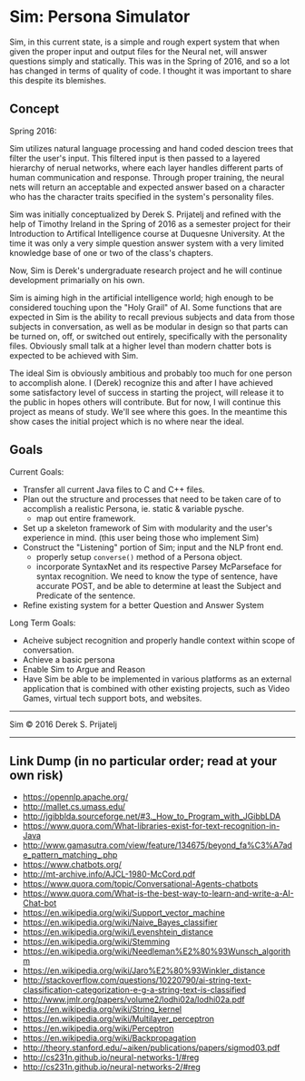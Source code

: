 Sim: Persona Simulator
=
Sim, in this current state, is a simple and rough expert system that when given the proper input and output files for the Neural net, will answer questions simply and statically. This was in the Spring of 2016, and so a lot has changed in terms of quality of code. I thought it was important to share this despite its blemishes.

Concept
-
Spring 2016:

Sim utilizes natural language processing and hand coded descion trees that filter the user's input. This filtered input is then passed to a layered hierarchy of nerual networks, where each layer handles different parts of human communication and response. Through proper training, the neural nets will return an acceptable and expected answer based on a character who has the character traits specified in the system's personality files.

Sim was initially conceptualized by Derek S. Prijatelj and refined with the help of Timothy Ireland in the Spring of 2016 as a semester project for their Introduction to Artifical Intelligence course at Duquesne University. At the time it was only a very simple question answer system with a very limited knowledge base of one or two of the class's chapters.

Now, Sim is Derek's undergraduate research project and he will continue development primarially on his own.

Sim is aiming high in the artificial intelligence world; high enough to be considered touching upon the "Holy Grail" of AI. Some functions that are expected in Sim is the ability to recall previous subjects and data from those subjects in conversation, as well as be modular in design so that parts can be turned on, off, or switched out entirely, specifically with the personality files. Obviously small talk at a higher level than modern chatter bots is expected to be achieved with Sim.

The ideal Sim is obviously ambitious and probably too much for one person to accomplish alone. I (Derek) recognize this and after I have achieved some satisfactory level of success in starting the project, will release it to the public in hopes others will contribute. But for now, I will continue this project as means of study. We'll see where this goes. In the meantime this show cases the initial project which is no where near the ideal.

Goals
-
Current Goals:
+ Transfer all current Java files to C and C++ files.
+ Plan out the structure and processes that need to be taken care of to accomplish a realistic Persona, ie. static & variable pysche.
    - map out entire framework.
+ Set up a skeleton framework of Sim with modularity and the user's experience in mind. (this user being those who implement Sim)
+ Construct the "Listening" portion of Sim; input and the NLP front end.
    - properly setup `converse()` method of a Persona object.
    - incorporate SyntaxNet and its respective Parsey McParseface for syntax recognition. We need to know the type of sentence, have accurate POST, and be able to determine at least the Subject and Predicate of the sentence.
+ Refine existing system for a better Question and Answer System

Long Term Goals:
+ Acheive subject recognition and properly handle context within scope of conversation.
+ Achieve a basic persona
+ Enable Sim to Argue and Reason
+ Have Sim be able to be implemented in various platforms as an external application that is combined with other existing projects, such as Video Games, virtual tech support bots, and websites.
___
Sim &copy; 2016 Derek S. Prijatelj
___

Link Dump (in no particular order; read at your own risk)
-

* https://opennlp.apache.org/
* http://mallet.cs.umass.edu/
* http://jgibblda.sourceforge.net/#3._How_to_Program_with_JGibbLDA
* https://www.quora.com/What-libraries-exist-for-text-recognition-in-Java
* http://www.gamasutra.com/view/feature/134675/beyond_fa%C3%A7ade_pattern_matching_.php
* https://www.chatbots.org/
* http://mt-archive.info/AJCL-1980-McCord.pdf
* https://www.quora.com/topic/Conversational-Agents-chatbots
* https://www.quora.com/What-is-the-best-way-to-learn-and-write-a-AI-Chat-bot
* https://en.wikipedia.org/wiki/Support_vector_machine
* https://en.wikipedia.org/wiki/Naive_Bayes_classifier
* https://en.wikipedia.org/wiki/Levenshtein_distance
* https://en.wikipedia.org/wiki/Stemming
* https://en.wikipedia.org/wiki/Needleman%E2%80%93Wunsch_algorithm
* https://en.wikipedia.org/wiki/Jaro%E2%80%93Winkler_distance
* http://stackoverflow.com/questions/10220790/ai-string-text-classification-categorization-e-g-a-string-text-is-classified
* http://www.jmlr.org/papers/volume2/lodhi02a/lodhi02a.pdf
* https://en.wikipedia.org/wiki/String_kernel
* https://en.wikipedia.org/wiki/Multilayer_perceptron 
* https://en.wikipedia.org/wiki/Perceptron
* https://en.wikipedia.org/wiki/Backpropagation
* http://theory.stanford.edu/~aiken/publications/papers/sigmod03.pdf
* http://cs231n.github.io/neural-networks-1/#reg
* http://cs231n.github.io/neural-networks-2/#reg
